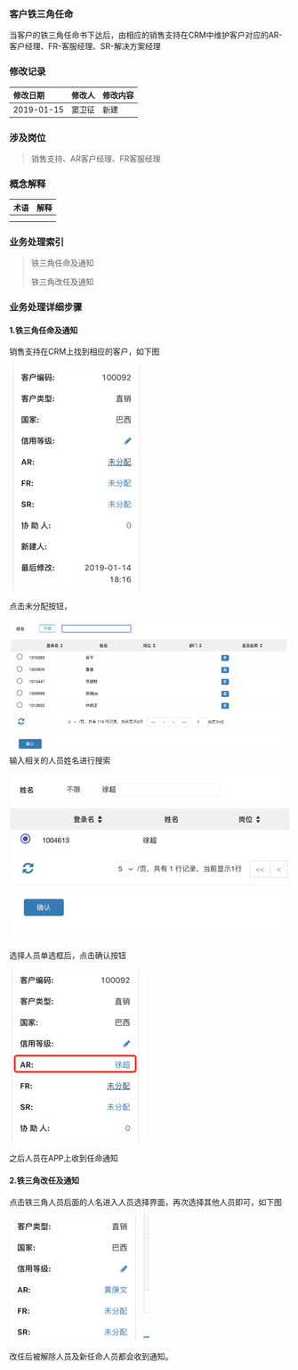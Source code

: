 ### 客户铁三角任命

当客户的铁三角任命书下达后，由相应的销售支持在CRM中维护客户对应的AR-客户经理、FR-客服经理、SR-解决方案经理

### 修改记录

| 修改日期 | 修改人 | 修改内容 |
| :--- | :--- | :--- |
| 2019-01-15 | 窦卫征 | 新建 |

### 涉及岗位

> 销售支持、AR客户经理、FR客服经理

### 概念解释

| 术语 | 解释 |
| :--- | :--- |
|  |  |
|  |  |

### 业务处理索引

> 铁三角任命及通知
>
> 铁三角改任及通知

### 业务处理详细步骤

#### 1.铁三角任命及通知

销售支持在CRM上找到相应的客户，如下图

![](/assets/cc3fenpei1032.png)

点击未分配按钮，

![](/assets/arfptckmd1033.png)输入相关的人员姓名进行搜索

![](/assets/ssrm1034.png)

选择人员单选框后，点击确认按钮

![](/assets/arfpcgh1025.png)

之后人员在APP上收到任命通知

#### 2.铁三角改任及通知

点击铁三角人员后面的人名进入人员选择界面，再次选择其他人员即可，如下图

![](/assets/cc3grml1041.png)

改任后被解除人员及新任命人员都会收到通知。

